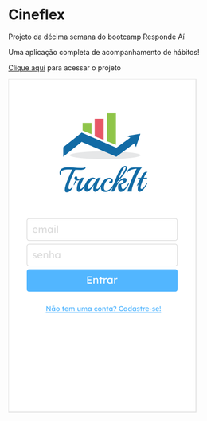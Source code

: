 # Cineflex

Projeto da décima semana do bootcamp Responde Aí

Uma aplicação completa de acompanhamento de hábitos!


[Clique aqui](https://track-it-dnobsmyu0-rafaelbahiense.vercel.app/) para acessar o projeto


![App screencap](https://github.com/RafaelBahiense/TrackIt/blob/main/public/assets/images/Screenshot.png)